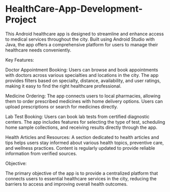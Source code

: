 # HealthCare-App-Development-Project


This Android healthcare app is designed to streamline and enhance access to medical services throughout the city. Built using Android Studio with Java, the app offers a comprehensive platform for users to manage their healthcare needs conveniently.

Key Features:

Doctor Appointment Booking: Users can browse and book appointments with doctors across various specialties and locations in the city. The app provides filters based on specialty, distance, availability, and user ratings, making it easy to find the right healthcare professional.

Medicine Ordering: The app connects users to local pharmacies, allowing them to order prescribed medicines with home delivery options. Users can upload prescriptions or search for medicines directly.

Lab Test Booking: Users can book lab tests from certified diagnostic centers. The app includes features for selecting the type of test, scheduling home sample collections, and receiving results directly through the app.

Health Articles and Resources: A section dedicated to health articles and tips helps users stay informed about various health topics, preventive care, and wellness practices. Content is regularly updated to provide reliable information from verified sources.

Objective:

The primary objective of the app is to provide a centralized platform that connects users to essential healthcare services in the city, reducing the barriers to access and improving overall health outcomes.
